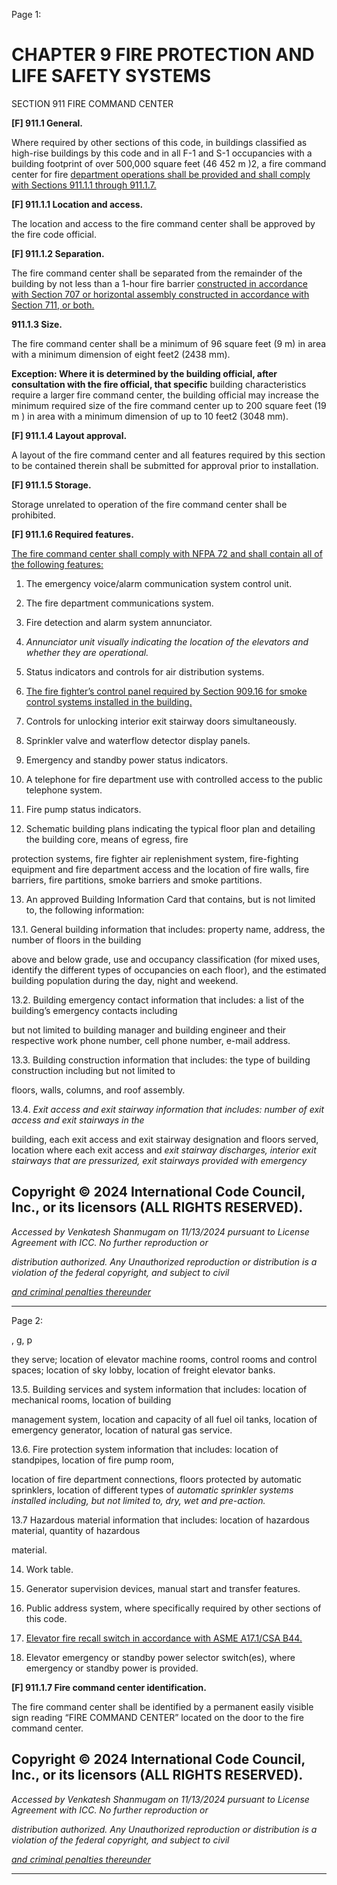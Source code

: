 Page 1:

# CHAPTER 9 FIRE PROTECTION AND LIFE SAFETY SYSTEMS

 SECTION 911
 FIRE COMMAND CENTER



**[F] 911.1 General.**


Where required by other sections of this code, in buildings classified as high-rise buildings by this code and in all F-1 and
S-1 occupancies with a building footprint of over 500,000 square feet (46 452 m )2, a fire command center for fire
[department operations shall be provided and shall comply with Sections 911.1.1 through 911.1.7.](http://codes.iccsafe.org/#VACC2021P1_Ch09_Sec911.1.1)



**[F] 911.1.1 Location and access.**

The location and access to the fire command center shall be approved by the fire code official.

**[F] 911.1.2 Separation.**


The fire command center shall be separated from the remainder of the building by not less than a 1-hour fire barrier
[constructed in accordance with Section 707 or horizontal assembly constructed in accordance with Section 711, or both.](http://codes.iccsafe.org/#VACC2021P1_Ch07_Sec707)


**911.1.3 Size.**


The fire command center shall be a minimum of 96 square feet (9 m) in area with a minimum dimension of eight feet2
(2438 mm).

**Exception: Where it is determined by the building official, after consultation with the fire official, that specific**
building characteristics require a larger fire command center, the building official may increase the minimum required
size of the fire command center up to 200 square feet (19 m ) in area with a minimum dimension of up to 10 feet2
(3048 mm).



**[F] 911.1.4 Layout approval.**


A layout of the fire command center and all features required by this section to be contained therein shall be submitted
for approval prior to installation.



**[F] 911.1.5 Storage.**

Storage unrelated to operation of the fire command center shall be prohibited.

**[F] 911.1.6 Required features.**

[The fire command center shall comply with NFPA 72 and shall contain all of the following features:](http://codes.iccsafe.org/#VACC2021P1_Ch35_PromNFPA_RefStd72_19)

1. The emergency voice/alarm communication system control unit.

2. The fire department communications system.

3. Fire detection and alarm system annunciator.

4. _Annunciator unit visually indicating the location of the elevators and whether they are operational._

5. Status indicators and controls for air distribution systems.

6. [The fire fighter’s control panel required by Section 909.16 for smoke control systems installed in the building.](http://codes.iccsafe.org/#VACC2021P1_Ch09_Sec909.16)

7. Controls for unlocking interior exit stairway doors simultaneously.

8. Sprinkler valve and waterflow detector display panels.

9. Emergency and standby power status indicators.

10. A telephone for fire department use with controlled access to the public telephone system.

11. Fire pump status indicators.


12. Schematic building plans indicating the typical floor plan and detailing the building core, means of egress, fire

protection systems, fire fighter air replenishment system, fire-fighting equipment and fire department access and
the location of fire walls, fire barriers, fire partitions, smoke barriers and smoke partitions.

13. An approved Building Information Card that contains, but is not limited to, the following information:

13.1. General building information that includes: property name, address, the number of floors in the building

above and below grade, use and occupancy classification (for mixed uses, identify the different types of
occupancies on each floor), and the estimated building population during the day, night and weekend.


13.2. Building emergency contact information that includes: a list of the building’s emergency contacts including

but not limited to building manager and building engineer and their respective work phone number, cell phone
number, e-mail address.

13.3. Building construction information that includes: the type of building construction including but not limited to

floors, walls, columns, and roof assembly.

13.4. _Exit access and exit stairway information that includes: number of exit access and exit stairways in the_

building, each exit access and exit stairway designation and floors served, location where each exit access and
_exit stairway discharges, interior exit stairways that are pressurized, exit stairways provided with emergency_

## Copyright © 2024 International Code Council, Inc., or its licensors (ALL RIGHTS RESERVED).

_Accessed by Venkatesh Shanmugam on 11/13/2024 pursuant to License Agreement with ICC. No further reproduction or_

_distribution authorized. Any Unauthorized reproduction or distribution is a violation of the federal copyright, and subject to civil_

_[and criminal penalties thereunder](http://codes.iccsafe.org/content/VACC2021P1/chapter-9-fire-protection-and-life-safety-systems#VACC2021P1_Ch09_Sec911)_


-----



Page 2:

, g, p


they serve; location of elevator machine rooms, control rooms and control spaces; location of sky lobby, location
of freight elevator banks.

13.5. Building services and system information that includes: location of mechanical rooms, location of building

management system, location and capacity of all fuel oil tanks, location of emergency generator, location of
natural gas service.

13.6. Fire protection system information that includes: location of standpipes, location of fire pump room,

location of fire department connections, floors protected by automatic sprinklers, location of different types of
_automatic sprinkler systems installed including, but not limited to, dry, wet and pre-action._

13.7 Hazardous material information that includes: location of hazardous material, quantity of hazardous

material.

14. Work table.

15. Generator supervision devices, manual start and transfer features.

16. Public address system, where specifically required by other sections of this code.

17. [Elevator fire recall switch in accordance with ASME A17.1/CSA B44.](http://codes.iccsafe.org/#VACC2021P1_Ch35_PromCSA_RefStdASME_A17_1_2019_CSA_B44_2019)

18. Elevator emergency or standby power selector switch(es), where emergency or standby power is provided.

**[F] 911.1.7 Fire command center identification.**

The fire command center shall be identified by a permanent easily visible sign reading “FIRE COMMAND CENTER” located
on the door to the fire command center.


## Copyright © 2024 International Code Council, Inc., or its licensors (ALL RIGHTS RESERVED).

_Accessed by Venkatesh Shanmugam on 11/13/2024 pursuant to License Agreement with ICC. No further reproduction or_

_distribution authorized. Any Unauthorized reproduction or distribution is a violation of the federal copyright, and subject to civil_

_[and criminal penalties thereunder](http://codes.iccsafe.org/content/VACC2021P1/chapter-9-fire-protection-and-life-safety-systems#VACC2021P1_Ch09_Sec911)_


-----



